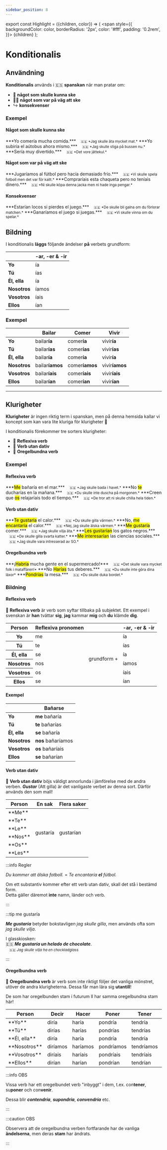 ```yaml
---
sidebar_position: 8
---
```


export const Highlight = ({children, color}) => (
  <span
    style={{
      backgroundColor: color,
      borderRadius: '2px',
      color: '#fff',
      padding: '0.2rem',
    }}>
    {children}
  </span>
);

# <Highlight color="#0b00d1">Konditionalis</Highlight>

## <Highlight color="#ff4802">Användning</Highlight>

**Konditionalis** används i 🇪🇸 **spanskan** när man pratar om:

- 🤔 **något som skulle kunna ske**
- 🙅‍♂️ **något som var på väg att ske**
- ↪️ **konsekvenser**

### <Highlight color="#ff4802">Exempel</Highlight>

#### <Highlight color="#ff4802">Något som skulle kunna ske</Highlight>
 
<div class="custom-quote">  
***Yo comería mucha comida.***   
&nbsp;&nbsp;&nbsp;<small>🇸🇪 *Jag skulle äta mycket mat.*</small>    
***Yo subiría el aútobus ahora mismo.***   
&nbsp;&nbsp;&nbsp;<small>🇸🇪 *Jag skulle stiga på bussen nu.*</small>  
***Sería muy divertido.***   
&nbsp;&nbsp;&nbsp;<small>🇸🇪 *Det vore jättekul.*</small>  
</div>

#### <Highlight color="#ff4802">Något som var på väg att ske</Highlight>
 
<div class="custom-quote">  
***Jugaríamos al fútbol pero hacía demasiado frío.***   
&nbsp;&nbsp;&nbsp;<small>🇸🇪 *Vi skulle spela fotboll men det var för kallt.*</small>    
***Compraríais esta chaqueta pero no teníais dinero.***    
&nbsp;&nbsp;&nbsp;<small>🇸🇪 *Ni skulle köpa denna jacka men ni hade inga pengar.*</small>    
</div>

#### <Highlight color="#ff4802">Konsekvenser</Highlight>
 
<div class="custom-quote">  
***Estarían locos si pierdes el juego.***   
&nbsp;&nbsp;&nbsp;<small>🇸🇪 *De skulle bli galna om du förlorar matchen.*</small>    
***Ganaríamos el juego si juegas.***    
&nbsp;&nbsp;&nbsp;<small>🇸🇪 *Vi skulle vinna om du spelar.*</small>        
</div>

## <Highlight color="#ff4802">Bildning</Highlight>

I konditionalis **läggs** följande ändelser **på** verbets grundform:

|       | -ar, -er & -ir   | 
| ----- | ----- | 
| **Yo**    | ía    |   
| **Tú**    | ías    | 
| **Él, ella**    | ía     | 
| **Nosotros**    | íamos     | 
| **Vosotros**    | íais     |
| **Ellos**    | ían     | 

### <Highlight color="#ff4802">Exempel</Highlight>

|       | Bailar   | Comer   | Vivir   |
| ----- | ----- | ----- | ----- |
| **Yo**    | bailar**ía**     | comer**ía**     | vivir**ía**     |
| **Tú**    | bailar**ías**    | comer**ías**    | vivir**ías**    |
| **Él, ella**    | bailar**ía**     | comer**ía**     | vivir**ía**     |
| **Nosotros**    | bailar**íamos**     | comer**íamos**     | vivir**íamos**     |
| **Vosotros**    | bailar**íais**     | comer**íais**     | vivir**íais**     |
| **Ellos**    | bailar**ían**     | comer**ían**     | vivir**ían**     |

---

## <Highlight color="#ff4802">Klurigheter</Highlight>

**Klurigheter** är ingen riktig term i spanskan, men på denna hemsida kallar vi koncept som kan vara lite kluriga för klurigheter 🥸

I konditionalis förekommer tre sorters klurigheter:

- 🦺 **Reflexiva verb**
- 💩 **Verb utan dativ**
- 🖕 **Oregelbundna verb**

### <Highlight color="#ff4802">Exempel</Highlight>

#### <Highlight color="#ff4802">Reflexiva verb</Highlight>
 
<div class="custom-quote">  
<p>
***<mark>Me</mark> bañaría en el mar.***   
&nbsp;&nbsp;&nbsp;<small>🇸🇪 *Jag skulle bada i havet.*</small>    
***No <mark>te</mark> ducharías en la mañana.***   
&nbsp;&nbsp;&nbsp;<small>🇸🇪 *Du skulle inte duscha på morgonen.*</small>    
***Creen que <mark>os</mark> relajaríais todo el tiempo.***   
&nbsp;&nbsp;&nbsp;<small>🇸🇪 *De tror att ni skulle chilla hela tiden.*</small> 
</p>
</div>

#### <Highlight color="#ff4802">Verb utan dativ</Highlight>
 
<div class="custom-quote">  
<p>
***<mark>Te gustaría</mark> el calor.***   
&nbsp;&nbsp;&nbsp;<small>🇸🇪 *Du skulle gilla värmen.*</small>    
***No, <mark>me encantaría</mark> el calor.***   
&nbsp;&nbsp;&nbsp;<small>🇸🇪 *Nej, jag skulle älska värmen.*</small>   
***<mark>Me gustaría</mark> comer.***   
&nbsp;&nbsp;&nbsp;<small>🇸🇪 *Jag skulle vilja äta.*</small>      
***<mark>Les gustarían</mark> los gatos negros.***   
&nbsp;&nbsp;&nbsp;<small>🇸🇪 *De skulle gilla svarta katter.*</small>    
***<mark>Me interesarían</mark> las ciencias sociales.***   
&nbsp;&nbsp;&nbsp;<small>🇸🇪 *Jag skulle vara intresserad av SO.*</small>
</p>
</div>

#### <Highlight color="#ff4802">Oregelbundna verb</Highlight>
 
<div class="custom-quote">  
<p>
***¡<mark>Habría</mark> mucha gente en el supermercado!***   
&nbsp;&nbsp;&nbsp;<small>🇸🇪 *Det skulle vara mycket folk i mataffären!*</small>    
***No <mark>Harías</mark> tus deberes.***   
&nbsp;&nbsp;&nbsp;<small>🇸🇪 *Du skulle inte göra dina läxor*</small>    
***<mark>Pondrías</mark> la mesa.***   
&nbsp;&nbsp;&nbsp;<small>🇸🇪 *Du skulle duka bordet.*</small>    
</p>
</div>

### <Highlight color="#ff4802">Bildning</Highlight>

#### <Highlight color="#ff4802">Reflexiva verb</Highlight>

🦺 **Reflexiva verb** är verb som syftar tillbaka på subjektet. Ett exempel i svenskan är **han** tvättar **sig**, **jag** kammar **mig** och **du** klämde **dig**. 

<table>
  <thead>
    <tr>
      <th> Person</th>
      <th> Reflexiva pronomen</th>
      <th> </th>
      <th> -ar, -er & -ir</th>
    </tr>
  </thead>
  <tbody>
    <tr>
      <th> Yo</th>
      <td> me</td>
      <td rowspan="6">grundform +</td>
      <td> ía</td>
    </tr>
    <tr>
      <th> Tú</th>
      <td> te</td>
      <td> ías</td>
    </tr>
    <tr>
      <th> Él, ella</th>
      <td> se</td>
      <td> ía</td>
    </tr>
    <tr>
      <th> Nosotros</th>
      <td> nos</td>
      <td> íamos</td>
    </tr>
    <tr>
      <th> Vosotros</th>
      <td> os</td>
      <td> íais</td>
    </tr>
    <tr>
      <th> Ellos</th>
      <td> se</td>
      <td> ían</td>
    </tr>
  </tbody>
</table>

#### <Highlight color="#ff4802">Exempel</Highlight>

|                  | Bañar**se**      | 
| ---------------- | ---------------- |
| **Yo**           | **me** bañaría      | 
| **Tú**           | **te** bañarías   |
| **Él, ella**     | **se** bañaría      |
| **Nosotros**     | **nos** bañaríamos  |   
| **Vosotros**     | **os** bañaríais |
| **Ellos**        | **se** bañarían  | 

#### <Highlight color="#ff4802">Verb utan dativ</Highlight>

💩 **Verb utan dativ** böjs väldigt annorlunda i jämförelse med de andra verben. ***Gustar*** (Att gilla) är det vanligaste verbet av denna sort. Därför används den som mall!

<table>
  <thead>
    <tr>
      <th> Person</th>
      <th> En sak</th>
      <th> Flera saker</th>
    </tr>
  </thead>
  <tbody>
    <tr>
      <td>**Me**</td>
      <td rowspan="6">gustaría</td>
      <td rowspan="6">gustarían</td>
    </tr>
    <tr>
      <td>**Te**</td>
    </tr>
    <tr>
      <td>**Le**</td>
    </tr>
    <tr>
      <td>**Nos**</td>
    </tr>
    <tr>
      <td>**Os**</td>
    </tr>
    <tr>
      <td>**Les**</td>
    </tr>
  </tbody>
</table>

:::info Regler

*Du kommer att älska fotboll.* = *Te encantaría **el** fútbol.*

Om ett substantiv kommer efter ett verb utan dativ, skall det stå i bestämd form.     
Detta gäller däremot **inte** namn, länder och verb.

:::

:::tip me gustaría

***Me gustaría*** betyder bokstavligen *jag skulle gilla*, men används ofta som *jag skulle vilja*. 

I glasskiosken:    
🇪🇸 ***Me gustaría un helado de chocolate***.    
&nbsp;&nbsp;&nbsp;<small>🇸🇪 *Jag skulle vilja ha en chockladglass*</small>

:::

#### <Highlight color="#ff4802">Oregelbundna verb</Highlight>

🖕 **Oregelbundna verb** är verb som inte riktigt följer det vanliga mönstret, utöver de andra klurigheterna. Dessa får man lära sig **utantill**! 

De som har oregelbunden stam i futurum II har samma oregelbundna stam här!

<div class="my-special-table">  
<table>
  <thead>
    <tr>
      <th> Person</th>
      <th> Decir</th>
      <th> Hacer</th>
      <th> Poner</th>
      <th> Tener</th>
      <th> Venir</th>
      <th> Saber</th>
      <th> Haber</th>
      <th> Salir</th>
      <th> Valer</th>
      <th> Poder</th>
      <th> Querer</th>
      <th> Caber</th>
      <th> Oír</th>
    </tr>
  </thead>
  <tbody>
    <tr>
      <td>**Yo**</td>
      <td><span style={{color: 'red'}}>diría</span></td>
      <td><span style={{color: 'red'}}>haría</span></td>
      <td><span style={{color: 'red'}}>pondría</span></td>
      <td><span style={{color: 'red'}}>tendría</span></td>
      <td><span style={{color: 'red'}}>vendría</span></td>
      <td><span style={{color: 'red'}}>sabría</span></td>
      <td><span style={{color: 'red'}}>habría</span></td>
      <td><span style={{color: 'red'}}>saldría</span></td>
      <td><span style={{color: 'red'}}>valdría</span></td>
      <td><span style={{color: 'red'}}>podría</span></td>
      <td><span style={{color: 'red'}}>querría</span></td>
      <td><span style={{color: 'red'}}>cabría</span></td>
      <td><span style={{color: 'red'}}>oiría</span></td>
    </tr>
    <tr>
      <td>**Tú**</td>
      <td><span style={{color: 'red'}}>dirías</span></td>
      <td><span style={{color: 'red'}}>harías</span></td>
      <td><span style={{color: 'red'}}>pondrías</span></td>
      <td><span style={{color: 'red'}}>tendrías</span></td>
      <td><span style={{color: 'red'}}>vendrías</span></td>
      <td><span style={{color: 'red'}}>sabrías</span></td>
      <td><span style={{color: 'red'}}>habrías</span></td>
      <td><span style={{color: 'red'}}>saldrías</span></td>
      <td><span style={{color: 'red'}}>valdrías</span></td>
      <td><span style={{color: 'red'}}>podrías</span></td>
      <td><span style={{color: 'red'}}>querrías</span></td>
      <td><span style={{color: 'red'}}>cabrías</span></td>
      <td><span style={{color: 'red'}}>oirías</span></td>
    </tr>
    <tr>
      <td>**Él, ella**</td>
      <td><span style={{color: 'red'}}>diría</span></td>
      <td><span style={{color: 'red'}}>haría</span></td>
      <td><span style={{color: 'red'}}>pondría</span></td>
      <td><span style={{color: 'red'}}>tendría</span></td>
      <td><span style={{color: 'red'}}>vendría</span></td>
      <td><span style={{color: 'red'}}>sabría</span></td>
      <td><span style={{color: 'red'}}>habría</span></td>
      <td><span style={{color: 'red'}}>saldría</span></td>
      <td><span style={{color: 'red'}}>valdría</span></td>
      <td><span style={{color: 'red'}}>podría</span></td>
      <td><span style={{color: 'red'}}>querría</span></td>
      <td><span style={{color: 'red'}}>cabría</span></td>
      <td><span style={{color: 'red'}}>oiría</span></td>
    </tr>
    <tr>
      <td>**Nosotros**</td>
      <td><span style={{color: 'red'}}>diríamos</span></td>
      <td><span style={{color: 'red'}}>haríamos</span></td>
      <td><span style={{color: 'red'}}>pondríamos</span></td>
      <td><span style={{color: 'red'}}>tendríamos</span></td>
      <td><span style={{color: 'red'}}>vendríamos</span></td>
      <td><span style={{color: 'red'}}>sabríamos</span></td>
      <td><span style={{color: 'red'}}>habríamos</span></td>
      <td><span style={{color: 'red'}}>saldríamos</span></td>
      <td><span style={{color: 'red'}}>valdríamos</span></td>
      <td><span style={{color: 'red'}}>podríamos</span></td>
      <td><span style={{color: 'red'}}>querríamos</span></td>
      <td><span style={{color: 'red'}}>cabríamos</span></td>
      <td><span style={{color: 'red'}}>oiríamos</span></td>
    </tr>
    <tr>
      <td>**Vosotros**</td>
      <td><span style={{color: 'red'}}>diríais</span></td>
      <td><span style={{color: 'red'}}>haríais</span></td>
      <td><span style={{color: 'red'}}>pondríais</span></td>
      <td><span style={{color: 'red'}}>tendríais</span></td>
      <td><span style={{color: 'red'}}>vendríais</span></td>
      <td><span style={{color: 'red'}}>sabríais</span></td>
      <td><span style={{color: 'red'}}>habríais</span></td>
      <td><span style={{color: 'red'}}>saldríais</span></td>
      <td><span style={{color: 'red'}}>valdríais</span></td>
      <td><span style={{color: 'red'}}>podríais</span></td>
      <td><span style={{color: 'red'}}>querríais</span></td>
      <td><span style={{color: 'red'}}>cabríais</span></td>
      <td><span style={{color: 'red'}}>oiríais</span></td>
    </tr>
    <tr>
      <td>**Ellos**</td>
      <td><span style={{color: 'red'}}>dirían</span></td>
      <td><span style={{color: 'red'}}>harían</span></td>
      <td><span style={{color: 'red'}}>pondrían</span></td>
      <td><span style={{color: 'red'}}>tendrían</span></td>
      <td><span style={{color: 'red'}}>vendrían</span></td>
      <td><span style={{color: 'red'}}>sabrían</span></td>
      <td><span style={{color: 'red'}}>habrían</span></td>
      <td><span style={{color: 'red'}}>saldrían</span></td>
      <td><span style={{color: 'red'}}>valdrían</span></td>
      <td><span style={{color: 'red'}}>podrían</span></td>
      <td><span style={{color: 'red'}}>querrían</span></td>
      <td><span style={{color: 'red'}}>cabrían</span></td>
      <td><span style={{color: 'red'}}>oirían</span></td>
    </tr>
  </tbody>
</table>
</div>

:::info OBS

Vissa verb har ett oregelbundet verb "inbyggt" i dem, t.ex. con**tener**, su**poner** och con**venir**.

Dessa blir ***contendría***, ***supondría***, ***convendría*** etc.

:::

:::caution OBS

Observera att de oregelbundna verben fortfarande har de vanliga **ändelserna**, men deras **stam** har ändrats.

:::

